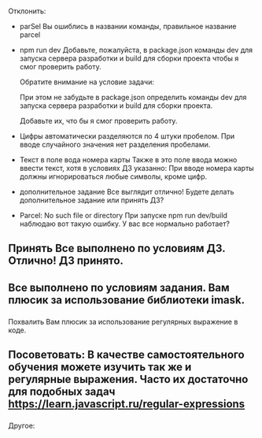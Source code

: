 ###
Отклонить:
- parSel
Вы ошиблись в названии команды, правильное название parcel

- npm run dev
Добавьте, пожалуйста, в package.json команды dev для запуска сервера разработки и build для сборки проекта чтобы я смог проверить работу.

    Обратите внимание на условие задачи:

    При этом не забудьте в package.json определить команды dev для запуска сервера разработки и build для сборки проекта.

    ​Добавьте их, что бы я смог проверить работу.

- Цифры автоматически разделяются по 4 штуки пробелом.
При вводе случайного значения нет разделения пробелами.

- Текст в поле вода номера карты
Также в это поле ввода можно ввести текст, хотя в условиях ДЗ указанно:
При вводе номера карты должны игнорироваться любые символы, кроме цифр.

- дополнительное задание
Все выглядит отлично! Будете делать дополнительное задание или принять ДЗ?

- Parcel: No such file or directory
При запуске npm run dev/build  наблюдаю вот такую ошибку. У вас все нормально работает?



###
Принять
Все выполнено по условиям ДЗ. Отлично! ДЗ принято.
---
Все выполнено по условиям задания. Вам плюсик за использование библиотеки imask.
---


###
Похвалить
Вам плюсик за использование регулярных выражение в коде.


###
Посоветовать:
В качестве самостоятельного обучения можете изучить так же и регулярные выражения. Часто их достаточно для подобных задач
https://learn.javascript.ru/regular-expressions
---


###
Другое:
